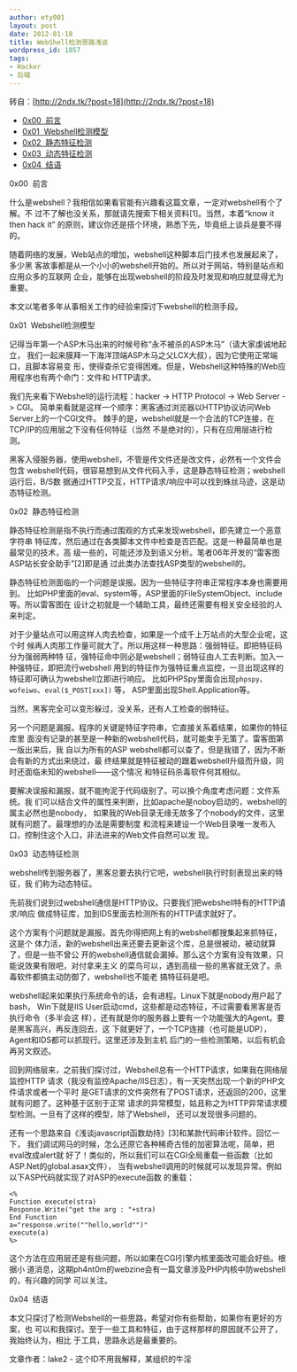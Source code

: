 ```yaml
---
author: ety001
layout: post
date: 2012-01-18
title: WebShell检测思路浅谈
wordpress_id: 1857
tags:
- Hacker
- 后端
---
```


转自：[http://2ndx.tk/?post=18](http://2ndx.tk/?post=18)

* [0x00  前言](#0x00)
* [0x01  Webshell检测模型](#0x01)
* [0x02  静态特征检测](#0x02)
* [0x03  动态特征检测](#0x03)
* [0x04  结语](#0x04)

<a name="0x00"></a>0x00  前言

什么是webshell？我相信如果看官能有兴趣看这篇文章，一定对webshell有个了解。不
过不了解也没关系，那就请先搜索下相关资料[1]。当然，本着“know it then hack it”
的原则，建议你还是搭个环境，熟悉下先，毕竟纸上谈兵是要不得的。

随着网络的发展，Web站点的增加，webshell这种脚本后门技术也发展起来了，多少黑
客故事都是从一个小小的webshell开始的。所以对于网站，特别是站点和应用众多的互联网
企业，能够在出现webshell的阶段及时发现和响应就显得尤为重要。

本文以笔者多年从事相关工作的经验来探讨下webshell的检测手段。

<a name="0x01"></a>0x01  Webshell检测模型

记得当年第一个ASP木马出来的时候号称“永不被杀的ASP木马”（请大家虔诚地起立，
我们一起来膜拜一下海洋顶端ASP木马之父LCX大叔），因为它使用正常端口，且脚本容易变
形，使得查杀它变得困难。但是，Webshell这种特殊的Web应用程序也有两个命门：文件和
HTTP请求。

我们先来看下Webshell的运行流程：hacker -> HTTP Protocol -> Web Server -> CGI。
简单来看就是这样一个顺序：黑客通过浏览器以HTTP协议访问Web Server上的一个CGI文件。
棘手的是，webshell就是一个合法的TCP连接，在TCP/IP的应用层之下没有任何特征（当然
不是绝对的），只有在应用层进行检测。

黑客入侵服务器，使用webshell，不管是传文件还是改文件，必然有一个文件会包含
webshell代码，很容易想到从文件代码入手，这是静态特征检测；webshell运行后，B/S数
据通过HTTP交互，HTTP请求/响应中可以找到蛛丝马迹，这是动态特征检测。

<a name="0x02"></a>0x02  静态特征检测

静态特征检测是指不执行而通过围观的方式来发现webshell，即先建立一个恶意字符串
特征库，然后通过在各类脚本文件中检查是否匹配。这是一种最简单也是最常见的技术，高
级一些的，可能还涉及到语义分析。笔者06年开发的“雷客图ASP站长安全助手”[2]即是通
过此类办法查找ASP类型的webshell的。

静态特征检测面临的一个问题是误报。因为一些特征字符串正常程序本身也需要用到。
比如PHP里面的eval、system等，ASP里面的FileSystemObject、include等。所以雷客图在
设计之初就是一个辅助工具，最终还需要有相关安全经验的人来判定。

对于少量站点可以用这样人肉去检查，如果是一个成千上万站点的大型企业呢，这个时
候再人肉那工作量可就大了。所以用这样一种思路：强弱特征。即把特征码分为强弱两种特
征，强特征命中则必是webshell；弱特征由人工去判断。加入一种强特征，即把流行webshell
用到的特征作为强特征重点监控，一旦出现这样的特征即可确认为webshell立即进行响应。
比如PHPSpy里面会出现`phpspy`、`wofeiwo`、`eval($_POST[xxx])` 等，
ASP里面出现Shell.Application等。

当然，黑客完全可以变形躲过，没关系，还有人工检查的弱特征。

另一个问题是漏报。程序的关键是特征字符串，它直接关系着结果，如果你的特征库里
面没有记录的甚至是一种新的webshell代码，就可能束手无策了。雷客图第一版出来后，我
自以为所有的ASP webshell都可以查了，但是我错了，因为不断会有新的方式出来绕过，最
终结果就是特征被动的跟着webshell升级而升级，同时还面临未知的webshell——这个情况
和特征码杀毒软件何其相似。

要解决误报和漏报，就不能拘泥于代码级别了。可以换个角度考虑问题：文件系统。我
们可以结合文件的属性来判断，比如apache是noboy启动的，webshell的属主必然也是nobody，
如果我的Web目录无缘无故多了个nobody的文件，这里就有问题了。最理想的办法是需要制度
和流程来建设一个Web目录唯一发布入口，控制住这个入口，非法进来的Web文件自然可以发
现。

<a name="0x03"></a>0x03  动态特征检测

webshell传到服务器了，黑客总要去执行它吧，webshell执行时刻表现出来的特征，我
们称为动态特征。

先前我们说到过webshell通信是HTTP协议。只要我们把webshell特有的HTTP请求/响应
做成特征库，加到IDS里面去检测所有的HTTP请求就好了。

这个方案有个问题就是漏报。首先你得把网上有的webshell都搜集起来抓特征，这是个
体力活，新的webshell出来还要去更新这个库，总是很被动，被动就算了，但是一些不曾公
开的webshell通信就会漏掉。那么这个方案有没有效果，只能说效果有限吧，对付拿来主义
的菜鸟可以，遇到高级一些的黑客就无效了。杀毒软件都搞主动防御了，webshell也不能老
搞特征码是吧。

webshell起来如果执行系统命令的话，会有进程。Linux下就是nobody用户起了bash，
Win下就是IIS User启动cmd，这些都是动态特征，不过需要看黑客是否执行命令（多半会这
样），还有就是你的服务器上要有一个功能强大的Agent。要是黑客高兴，再反连回去，这
下就更好了，一个TCP连接（也可能是UDP），Agent和IDS都可以抓现行。这里还涉及到主机
后门的一些检测策略，以后有机会再另文叙述。

回到网络层来，之前我们探讨过，Webshell总有一个HTTP请求，如果我在网络层监控HTTP
请求（我没有监控Apache/IIS日志），有一天突然出现一个新的PHP文件请求或者一个平时
是GET请求的文件突然有了POST请求，还返回的200，这里就有问题了。这种基于区别于正常
请求的异常模型，姑且称之为HTTP异常请求模型检测。一旦有了这样的模型，除了Webshell，
还可以发现很多问题的。

还有一个思路来自《浅谈javascript函数劫持》[3]和某款代码审计软件。回忆一下，
我们调试网马的时候，怎么还原它各种稀奇古怪的加密算法呢，简单，把eval改成alert就
好了！类似的，所以我们可以在CGI全局重载一些函数（比如ASP.Net的global.asax文件），
当有webshell调用的时候就可以发现异常。例如以下ASP代码就实现了对ASP的execute函数
的重载：

```
<%
Function execute(stra)
Response.Write("get the arg : "+stra)
End Function
a="response.write(""hello,world"")"
execute(a)
%>
```

这个方法在应用层还是有些问题，所以如果在CGI引擎内核里面改可能会好些。根据小
道消息，这期ph4nt0m的webzine会有一篇文章涉及PHP内核中防webshell的，有兴趣的同学
可以关注。

<a name="0x04"></a>0x04  结语

本文只探讨了检测Webshell的一些思路，希望对你有些帮助，如果你有更好的方案，也
可以和我探讨。至于一些工具和特征，由于这样那样的原因就不公开了，我始终认为，相比
于工具，思路永远是最重要的。

文章作者：lake2 - 这个ID不用我解释，某组织的牛淫
